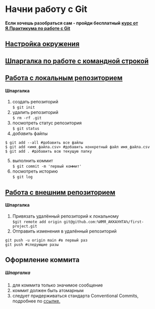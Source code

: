 # Начни работу с Git

**Если хочешь разобраться сам - пройди бесплатный** [**курс от Я.Практикума по работе с Git**](https://practicum.yandex.ru/git-basics/ "Ссылка на курс")

## [Настройка окружения](https://practicum.yandex.ru/trainer/git-basics/lesson/2b82fb35-f581-4cd4-8806-c2a780e53347/ "Настройка окружения")

## [Шпаргалка по работе с командной строкой](https://practicum.yandex.ru/trainer/git-basics/lesson/fe0bcd71-f592-423b-bb81-27c37a6a115b "Работа с командной строкой")

## [Работа с локальным репозиторием](https://practicum.yandex.ru/trainer/git-basics/lesson/d05904f6-dc63-49cd-904b-3197a363f3c3/ "Работа с локальным репозиторием")

#### Шпаргалка
1. создать репозиторий  
```$ git init```
2. удалить репозиторий  
```$ rm -rf .git```
3. посмотреть статус репозитория  
```$ git status```
4. _добавить_ файлы  
```
$ git add --all #добавить все файлы
$ git add <имя_файла.csv> #добавить конкретный файл имя_файла.csv
$ git add . #добавить всю текущую папку
```
5. выполнить коммит  
```$ git commit -m 'первый коммит'```
6. посмотреть историю  
```$ git log```

## [Работа с внешним репозиторием](https://practicum.yandex.ru/trainer/git-basics/lesson/19d174db-bd33-4307-a8e7-61b749a1639c/ "Работа с внешним репозиторием")

#### Шпаргалка
1. Привязать удалённый репозиторий к локальному  
```$git remote add origin git@github.com:%ИМЯ_АККАУНТА%/first-project.git```
2. Отправить изменения в удалённый репозиторий  
```
git push -u origin main #в первый раз
git push #следующие разы
```

## Оформление коммита

##### Шпаргалка  
1. для коммита только значимое сообщение
2. коммит должен быть атомарным
3. следует придерживаться стандарта Conventional Commits, подробнее по [ссылке.](https://www.conventionalcommits.org/ru/v1.0.0-beta.4/#%D1%81%D0%BF%D0%B5%D1%86%D0%B8%D1%84%D0%B8%D0%BA%D0%B0%D1%86%D0%B8%D1%8F "Conventional Commits")

